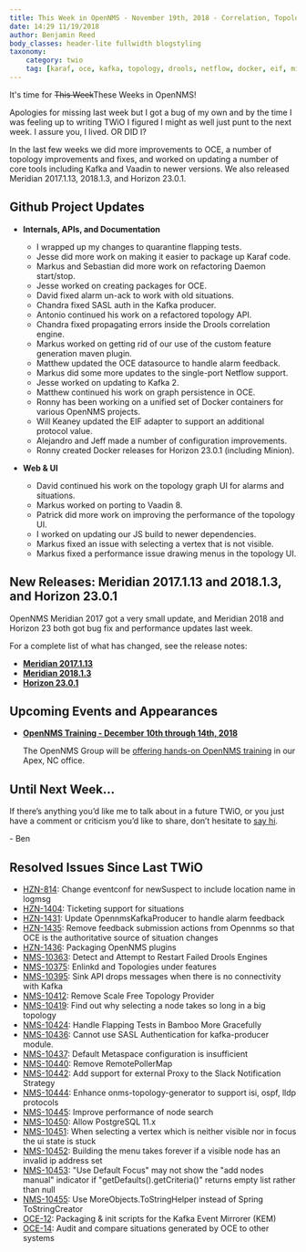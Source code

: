 ```yaml
---
title: This Week in OpenNMS - November 19th, 2018 - Correlation, Topology UI, Core Upgrades, Meridian and Horizon
date: 14:29 11/19/2018
author: Benjamin Reed
body_classes: header-lite fullwidth blogstyling
taxonomy:
    category: twio
    tag: [karaf, oce, kafka, topology, drools, netflow, docker, eif, minion, vaadin, training]
---
```


It's time for ~~This Week~~These Weeks in OpenNMS!

Apologies for missing last week but I got a bug of my own and by the time I was feeling up to writing TWiO I figured I might as well just punt to the next week.
I assure you, I lived.   OR DID I?

In the last few weeks we did more improvements to OCE, a number of topology improvements and fixes, and worked on updating a number of core tools including Kafka and Vaadin to newer versions.  We also released Meridian 2017.1.13, 2018.1.3, and Horizon 23.0.1.

<!-- git log --author=bamboo@opennms.org --invert-grep --all --no-merges --color=always --since='2018-11-05 00:00:00' --until='2018-11-19 00:00:00' --format='%Cblue%ai %Cgreen%aN %Creset%s %Cblue(%H)%Cred%d' --author-date-order | sort | less -R -->


## Github Project Updates

* __Internals, APIs, and Documentation__

  * I wrapped up my changes to quarantine flapping tests.
  * Jesse did more work on making it easier to package up Karaf code.
  * Markus and Sebastian did more work on refactoring Daemon start/stop.
  * Jesse worked on creating packages for OCE.
  * David fixed alarm un-ack to work with old situations.
  * Chandra fixed SASL auth in the Kafka producer.
  * Antonio continued his work on a refactored topology API.
  * Chandra fixed propagating errors inside the Drools correlation engine.
  * Markus worked on getting rid of our use of the custom feature generation maven plugin.
  * Matthew updated the OCE datasource to handle alarm feedback.
  * Markus did some more updates to the single-port Netflow support.
  * Jesse worked on updating to Kafka 2.
  * Matthew continued his work on graph persistence in OCE.
  * Ronny has been working on a unified set of Docker containers for various OpenNMS projects.
  * Will Keaney updated the EIF adapter to support an additional protocol value.
  * Alejandro and Jeff made a number of configuration improvements.
  * Ronny created Docker releases for Horizon 23.0.1 (including Minion).

* __Web & UI__

  * David continued his work on the topology graph UI for alarms and situations.
  * Markus worked on porting to Vaadin 8.
  * Patrick did more work on improving the performance of the topology UI.
  * I worked on updating our JS build to newer dependencies.
  * Markus fixed an issue with selecting a vertex that is not visible.
  * Markus fixed a performance issue drawing menus in the topology UI.


## New Releases: Meridian 2017.1.13 and 2018.1.3, and Horizon 23.0.1

OpenNMS Meridian 2017 got a very small update, and Meridian 2018 and Horizon 23 both got bug fix and performance updates last week.

For a complete list of what has changed, see the release notes:

* **[Meridian 2017.1.13](https://www.opennms.com/2018/11/15/opennms-meridian-2017-1-13-released/)**
* **[Meridian 2018.1.3](https://www.opennms.com/2018/11/15/opennms-meridian-2018-1-3-released/)**
* **[Horizon 23.0.1](https://www.opennms.org/en/blog/releases/2018-11-15-opennms-horizon-23.0.1)**


## Upcoming Events and Appearances

* **[OpenNMS Training - December 10th through 14th, 2018](https://www.opennms.com/training/)**

  The OpenNMS Group will be [offering hands-on OpenNMS training](https://www.opennms.com/training/) in our Apex, NC office.


## Until Next Week…

If there’s anything you’d like me to talk about in a future TWiO, or you just have a comment or criticism you’d like to share, don’t hesitate to [say hi](mailto:twio@opennms.org).

\- Ben

<!--
  https://github.com/OpenNMS/twio-fodder/blob/master/scripts/twio-issues-list.pl
-->

## Resolved Issues Since Last TWiO

* [HZN-814](https://issues.opennms.org/browse/HZN-814): Change eventconf for newSuspect to include location name in logmsg
* [HZN-1404](https://issues.opennms.org/browse/HZN-1404): Ticketing support for situations
* [HZN-1431](https://issues.opennms.org/browse/HZN-1431): Update OpennmsKafkaProducer to handle alarm feedback
* [HZN-1435](https://issues.opennms.org/browse/HZN-1435): Remove feedback submission actions from Opennms so that OCE is the authoritative source of situation changes
* [HZN-1436](https://issues.opennms.org/browse/HZN-1436): Packaging OpenNMS plugins
* [NMS-10363](https://issues.opennms.org/browse/NMS-10363): Detect and Attempt to Restart Failed Drools Engines
* [NMS-10375](https://issues.opennms.org/browse/NMS-10375): Enlinkd and Topologies under features
* [NMS-10395](https://issues.opennms.org/browse/NMS-10395): Sink API drops messages when there is no connectivity with Kafka
* [NMS-10412](https://issues.opennms.org/browse/NMS-10412): Remove Scale Free Topology Provider
* [NMS-10419](https://issues.opennms.org/browse/NMS-10419): Find out why selecting a node takes so long in a big topology
* [NMS-10424](https://issues.opennms.org/browse/NMS-10424): Handle Flapping Tests in Bamboo More Gracefully
* [NMS-10436](https://issues.opennms.org/browse/NMS-10436): Cannot use SASL Authentication for kafka-producer module.
* [NMS-10437](https://issues.opennms.org/browse/NMS-10437): Default Metaspace configuration is insufficient
* [NMS-10440](https://issues.opennms.org/browse/NMS-10440): Remove RemotePollerMap
* [NMS-10442](https://issues.opennms.org/browse/NMS-10442): Add support for external Proxy to the Slack Notification Strategy
* [NMS-10444](https://issues.opennms.org/browse/NMS-10444): Enhance onms-topology-generator to support isi, ospf, lldp protocols
* [NMS-10445](https://issues.opennms.org/browse/NMS-10445): Improve performance of node search
* [NMS-10450](https://issues.opennms.org/browse/NMS-10450): Allow PostgreSQL 11.x
* [NMS-10451](https://issues.opennms.org/browse/NMS-10451): When selecting a vertex which is neither visible nor in focus the ui state is stuck
* [NMS-10452](https://issues.opennms.org/browse/NMS-10452): Building the menu takes forever if a visible node has an invalid ip address set
* [NMS-10453](https://issues.opennms.org/browse/NMS-10453): "Use Default Focus" may not show the "add nodes manual" indicator if "getDefaults().getCriteria()" returns empty list rather than null
* [NMS-10455](https://issues.opennms.org/browse/NMS-10455): Use MoreObjects.ToStringHelper instead of Spring ToStringCreator
* [OCE-12](https://issues.opennms.org/browse/OCE-12): Packaging & init scripts for the Kafka Event Mirrorer (KEM)
* [OCE-14](https://issues.opennms.org/browse/OCE-14): Audit and compare situations generated by OCE to other systems